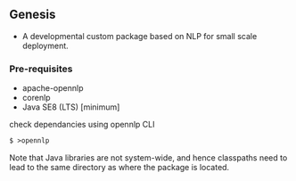 ## Genesis

- A developmental custom package based on NLP for small scale deployment.


### Pre-requisites

- apache-opennlp
- corenlp
- Java SE8 (LTS) [minimum]

check dependancies using opennlp CLI
```markdown
$ >opennlp
```
Note that Java libraries are not system-wide, and hence classpaths need to lead to the same directory as where the package is located.
